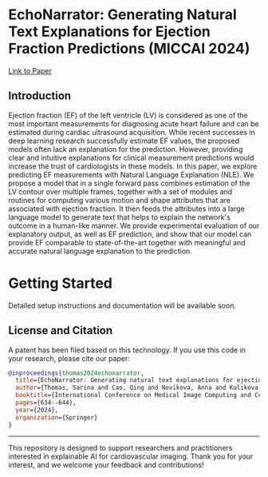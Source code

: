 # EchoNarrator: Generating Natural Text Explanations for Ejection Fraction Predictions (MICCAI 2024)

[Link to Paper](https://arxiv.org/abs/2410.23744)

## Introduction

Ejection fraction (EF) of the left ventricle (LV) is considered as one of the most important measurements for diagnosing acute heart failure and can be estimated during cardiac ultrasound acquisition. While recent successes in deep learning research successfully estimate EF values, the proposed models often lack an explanation for the prediction. However, providing clear and intuitive explanations for clinical measurement predictions would increase the trust of cardiologists in these models. In this paper, we explore predicting EF measurements with Natural Language Explanation (NLE). We propose a model that in a single forward pass combines estimation of the LV contour over multiple frames, together with a set of modules and routines for computing various motion and shape attributes that are associated with ejection fraction. It then feeds the attributes into a large language model to generate text that helps to explain the network's outcome in a human-like manner. We provide experimental evaluation of our explanatory output, as well as EF prediction, and show that our model can provide EF comparable to state-of-the-art together with meaningful and accurate natural language explanation to the prediction.


# Getting Started

Detailed setup instructions and documentation will be available soon. 


## License and Citation

A patent has been filed based on this technology. If you use this code in your research, please cite our paper:

```bibtex
@inproceedings{thomas2024echonarrator,
  title={EchoNarrator: Generating natural text explanations for ejection fraction predictions},
  author={Thomas, Sarina and Cao, Qing and Novikova, Anna and Kulikova, Daria and Ben-Yosef, Guy},
  booktitle={International Conference on Medical Image Computing and Computer-Assisted Intervention (MICCAI)},
  pages={634--644},
  year={2024},
  organization={Springer}
}
```

---

This repository is designed to support researchers and practitioners interested in explainable AI for cardiovascular imaging. Thank you for your interest, and we welcome your feedback and contributions!


